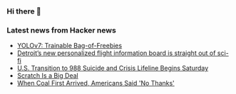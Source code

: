 ### Hi there 👋

<!--
**arashid-sh/arashid-sh** is a ✨ _special_ ✨ repository because its `README.md` (this file) appears on your GitHub profile.

Here are some ideas to get you started:

- 🔭 I’m currently working on ...
- 🌱 I’m currently learning ...
- 👯 I’m looking to collaborate on ...
- 🤔 I’m looking for help with ...
- 💬 Ask me about ...
- 📫 How to reach me: ...
- 😄 Pronouns: ...
- ⚡ Fun fact: ...
-->

### Latest news from Hacker news
<!-- BLOG-POST-LIST:START -->
- [YOLOv7: Trainable Bag-of-Freebies](https://arxiv.org/abs/2207.02696)
- [Detroit’s new personalized flight information board is straight out of sci-fi](https://thepointsguy.com/news/personal-flight-information-display-dtw/)
- [U.S. Transition to 988 Suicide and Crisis Lifeline Begins Saturday](https://www.hhs.gov/about/news/2022/07/15/us-transition-988-suicide-crisis-lifeline-begins-saturday.html)
- [Scratch Is a Big Deal](https://www.bryanbraun.com/2022/07/16/scratch-is-a-big-deal/)
- [When Coal First Arrived, Americans Said &#39;No Thanks&#39;](https://www.smithsonianmag.com/innovation/americans-hated-coal-180980342/)
<!-- BLOG-POST-LIST:END -->
